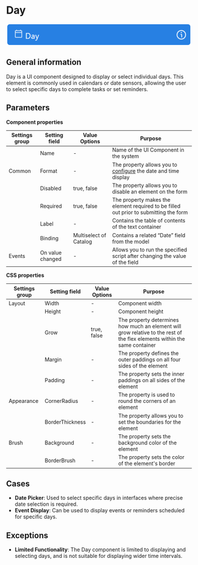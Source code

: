 # Day

![](../../assets/images/app-development/day.png)

## General information
Day is a UI component designed to display or select individual days. This element is commonly used in calendars or date sensors, allowing the user to select specific days to complete tasks or set reminders.

## Parameters
**Component properties**

| Settings group | Setting field | Value Options | Purpose |
| --- | --- | --- | --- |
|  | Name | - | Name of the UI Component in the system |
| Common | Format | - | The property allows you to [configure](https://docs.microsoft.com/ru-ru/dotnet/standard/base-types/custom-date-and-time-format-strings) the date and time display |
|  | Disabled | true, false | The property allows you to disable an element on the form |
|  | Required | true, false | The property makes the element required to be filled out prior to submitting the form |
|  | Label | - | Contains the table of contents of the text container |
|  | Binding | Multiselect of Catalog | Contains a related “Date” field from the model |
| Events | On value changed | - | Allows you to run the specified script after changing the value of the field |

**CSS properties**

| Settings group | Setting field | Value Options | Purpose |
| --- | --- | --- | --- |
| Layout | Width | - | Component width |
|  | Height | - | Component height |
|  | Grow | true, false | The property determines how much an element will grow relative to the rest of the flex elements within the same container |
|  | Margin | - | The property defines the outer paddings on all four sides of the element |
|  | Padding | - | The property sets the inner paddings on all sides of the element |
| Appearance | CornerRadius | - | The property is used to round the corners of an element |
|  | BorderThickness | - | The property allows you to set the boundaries for the element |
| Brush | Background | - | The property sets the background color of the element |
|  | BorderBrush | - | The property sets the color of the element's border |

## Cases
- **Date Picker**: Used to select specific days in interfaces where precise date selection is required.
- **Event Display**: Can be used to display events or reminders scheduled for specific days.

## Exceptions
- **Limited Functionality**: The Day component is limited to displaying and selecting days, and is not suitable for displaying wider time intervals.

